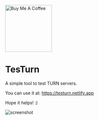 <a href="https://www.buymeacoffee.com/codealchemist" target="_blank"><img src="https://cdn.buymeacoffee.com/buttons/default-black.png" alt="Buy Me A Coffee" width="150px"></a>

# TesTurn

A simple tool to test TURN servers.

You can use it at: https://testurn.netlify.app

Hope it helps! :)

![screenshot](https://cldup.com/_RjbhfvBrn.png)
